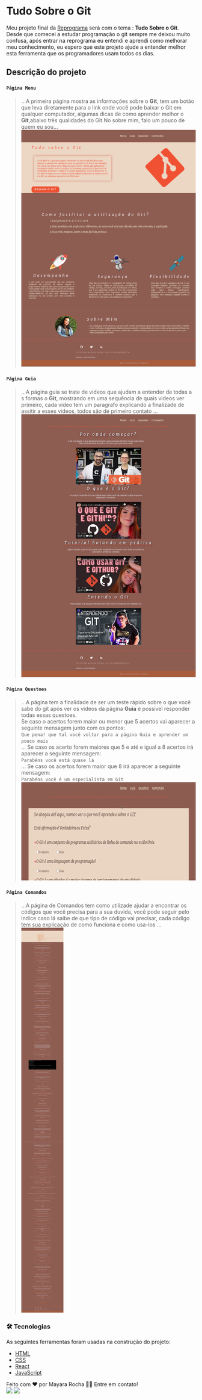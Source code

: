 # Tudo Sobre o Git
Meu projeto final da [Reprograma](https://www.reprograma.com.br/) será com o tema : **Tudo Sobre o Git**.<br> Desde que comecei a estudar programação o git sempre me deixou muito confusa, após entrar na reprograma eu entendi e aprendi como melhorar meu conhecimento, eu espero que este projeto ajude a entender melhor esta ferramenta que os programadores usam todos os dias.

## Descrição do projeto
 #### `Página Menu`
 > ...A primeira  página mostra as informações sobre o **Git**, tem um botão que leva diretamente para o link onde você pode baixar o Git em qualquer computador, algumas dicas de como aprender melhor o **Git**,abaixo três qualidades do Git.No sobre mim, falo um pouco de quem eu sou...
![imagem da pagina de menu](./src/assets/paginamenu.png) 

#### `Página Guia`
>...A página guia se trate de videos que ajudam a entender de todas a s formas o **Git**, mostrando em uma sequência de quais videos ver primeiro, cada video tem um paragrafo explicando a finalizade de assitir a esses videos, todos são de primeiro contato ...
![imagem da pagina de Guia](./src/assets/paginaguia.png) 
#### `Página Questoes`
>...A página tem a finalidade de ser um teste rápido sobre o que você sabe do git após ver os videos da página **Guia** é possível responder todas essas questoes. <br/> Se caso o acertos forem maior ou menor que 5 acertos vai aparecer a seguinte mensagem junto com os pontos:<br/>
`Que pena! que tal você voltar para a página Guia e aprender um pouco mais`<br/>
>... Se caso os acerto forem maiores que 5 e até e igual a 8 acertos irá aparecer a seguinte mensagem:<br/>
`Parabéns você está quase lá`<br/>
>... Se caso os acertos forem maior que 8 irá aparecer a seguinte mensagem:<br/>
`Parabéns você é um especialista em Git`<br/>
![videos de como as perguntas devem ser respondidas](./src/assets/paginaquestoes.gif) 

#### `Página Comandos`
>...A página de Comandos tem como utilizade ajudar a encontrar os códigos que você precisa para a sua duvida, você pode seguir pelo indice caso lá saibe de que tipo de código vai precisar, cada código tem sua explicação de como funciona e como usa-los ...
![imagem da pagina de Guia](./src/assets/paginacomandos.png) 


### 🛠 Tecnologias

As seguintes ferramentas foram usadas na construção do projeto:

- [HTML](https://www.w3schools.com/html/)
- [CSS](https://www.w3schools.com/cssref/)
- [React](https://pt-br.reactjs.org/)
- [JavaScript](https://developer.mozilla.org/pt-BR/docs/Web/JavaScript)

Feito com ❤️ por Mayara Rocha 👋🏽 Entre em contato!
<br>
<a href="https://www.linkedin.com/in/mayaraaraujorocha/" target="_blank"><img src="https://img.shields.io/badge/-LinkedIn-%230077B5?style=for-the-badge&logo=linkedin&logoColor=white" target="_blank"></a> 
  <a href="https://twitter.com/MayaraARochaaa" target="_blank"><img src="https://img.shields.io/badge/Twitter-1DA1F2?style=for-the-badge&logo=twitter&logoColor=white" target="_blank"></a> 
